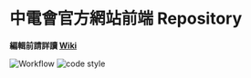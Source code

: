 # 中電會官方網站前端 Repository

**編輯前請詳讀 [Wiki](https://github.com/SCAICT/website/wiki)**

![Workflow](https://img.shields.io/github/deployments/SCAICT/Website/production?label=deployment&style=flat-square) ![code style](https://img.shields.io/badge/code_style-prettier-ff69b4.svg?style=flat-square)

</div>
